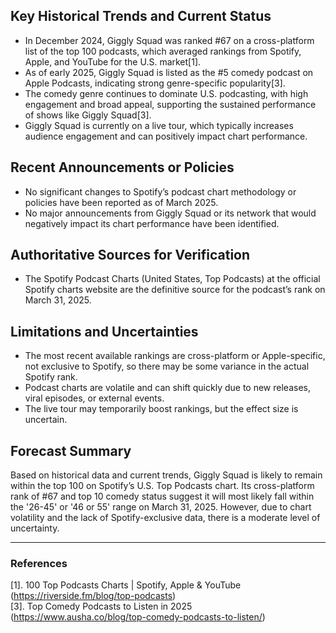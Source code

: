 ## Key Historical Trends and Current Status

- In December 2024, Giggly Squad was ranked #67 on a cross-platform list of the top 100 podcasts, which averaged rankings from Spotify, Apple, and YouTube for the U.S. market[1].
- As of early 2025, Giggly Squad is listed as the #5 comedy podcast on Apple Podcasts, indicating strong genre-specific popularity[3].
- The comedy genre continues to dominate U.S. podcasting, with high engagement and broad appeal, supporting the sustained performance of shows like Giggly Squad[3].
- Giggly Squad is currently on a live tour, which typically increases audience engagement and can positively impact chart performance.

## Recent Announcements or Policies

- No significant changes to Spotify’s podcast chart methodology or policies have been reported as of March 2025.
- No major announcements from Giggly Squad or its network that would negatively impact its chart performance have been identified.

## Authoritative Sources for Verification

- The Spotify Podcast Charts (United States, Top Podcasts) at the official Spotify charts website are the definitive source for the podcast’s rank on March 31, 2025.

## Limitations and Uncertainties

- The most recent available rankings are cross-platform or Apple-specific, not exclusive to Spotify, so there may be some variance in the actual Spotify rank.
- Podcast charts are volatile and can shift quickly due to new releases, viral episodes, or external events.
- The live tour may temporarily boost rankings, but the effect size is uncertain.

## Forecast Summary

Based on historical data and current trends, Giggly Squad is likely to remain within the top 100 on Spotify’s U.S. Top Podcasts chart. Its cross-platform rank of #67 and top 10 comedy status suggest it will most likely fall within the '26-45' or '46 or 55' range on March 31, 2025. However, due to chart volatility and the lack of Spotify-exclusive data, there is a moderate level of uncertainty.

---

### References

[1]. 100 Top Podcasts Charts | Spotify, Apple & YouTube (https://riverside.fm/blog/top-podcasts)  
[3]. Top Comedy Podcasts to Listen in 2025 (https://www.ausha.co/blog/top-comedy-podcasts-to-listen/)